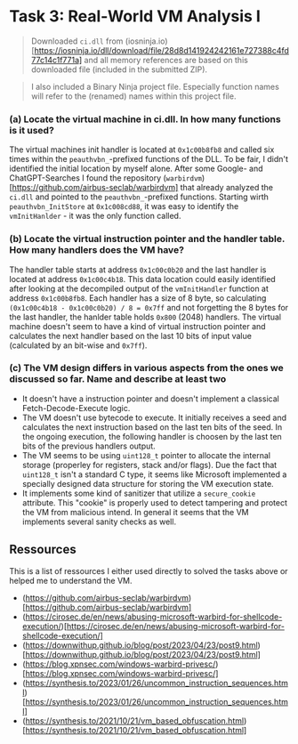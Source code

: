 # Task 3: Real-World VM Analysis I 

>Downloaded `ci.dll` from (iosninja.io)[https://iosninja.io/dll/download/file/28d8d141924242161e727388c4fd77c14c1f771a] and all memory references are based on this downloaded file (included in the submitted ZIP).

>I also included a Binary Ninja project file. Especially function names will refer to the (renamed) names within this project file. 

### (a) Locate the virtual machine in ci.dll. In how many functions is it used?

The virtual machines init handler is located at `0x1c00b8fb8` and called six times within the `peauthvbn_`-prefixed functions of the DLL. To be fair, I didn't identified the initial location by myself alone. After some Google- and ChatGPT-Searches I found the repository (`warbirdvm`)[https://github.com/airbus-seclab/warbirdvm] that already analyzed the `ci.dll` and pointed to the `peauthvbn_`-prefixed functions. Starting wirth `peauthvbn_InitStore` at `0x1c008cd88`, it was easy to identify the `vmInitHanlder` - it was the only function called. 

### (b) Locate the virtual instruction pointer and the handler table. How many handlers does the VM have?

The handler table starts at address `0x1c00c0b20` and the last handler is located at address `0x1c00c4b18`. This data location could easily identified after looking at the decompiled output of the `vmInitHandler` function at address `0x1c00b8fb8`. Each handler has a size of 8 byte, so calculating `(0x1c00c4b18 - 0x1c00c0b20) / 8 = 0x7ff` and not forgetting the 8 bytes for the last handler, the hanlder table holds `0x800` (2048) handlers. The virtual machine doesn't seem to have a kind of virtual instruction pointer and calculates the next handler based on the last 10 bits of input value (calculated by an bit-wise and `0x7ff`).

### (c) The VM design differs in various aspects from the ones we discussed so far. Name and describe at least two

- It doesn't have a instruction pointer and doesn't implement a classical Fetch-Decode-Execute logic.
- The VM doesn't use bytecode to execute. It initially receives a seed and calculates the next instruction based on the last ten bits of the seed. In the ongoing execution, the following handler is choosen by the last ten bits of the previous handlers output. 
- The VM seems to be using `uint128_t` pointer to allocate the internal storage (properley for registers, stack and/or flags). Due the fact that `uint128_t` isn't a standard C type, it seems like Microsoft implemented a specially designed data structure for storing the VM execution state. 
- It implements some kind of sanitizer that utilize a `secure_cookie` attribute. This "cookie" is properly used to detect tampering and protect the VM from malicious intend. In general it seems that the VM implements several sanity checks as well.

## Ressources

This is a list of ressources I either used directly to solved the tasks above or helped me to understand the VM.

- (https://github.com/airbus-seclab/warbirdvm)[https://github.com/airbus-seclab/warbirdvm]
- (https://cirosec.de/en/news/abusing-microsoft-warbird-for-shellcode-execution/)[https://cirosec.de/en/news/abusing-microsoft-warbird-for-shellcode-execution/]
- (https://downwithup.github.io/blog/post/2023/04/23/post9.html)[https://downwithup.github.io/blog/post/2023/04/23/post9.html]
- (https://blog.xpnsec.com/windows-warbird-privesc/)[https://blog.xpnsec.com/windows-warbird-privesc/]
- (https://synthesis.to/2023/01/26/uncommon_instruction_sequences.html)[https://synthesis.to/2023/01/26/uncommon_instruction_sequences.html]
- (https://synthesis.to/2021/10/21/vm_based_obfuscation.html)[https://synthesis.to/2021/10/21/vm_based_obfuscation.html]